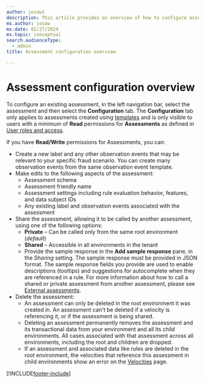 ```yaml
---
author: josaw1
description: This article provides an overview of how to configure assessments in Fraud Protection.
ms.author: josaw
ms.date: 02/27/2024
ms.topic: conceptual
search.audienceType:
  - admin
title: Assessment configuration overview

---
```


# Assessment configuration overview

To configure an existing assessment, in the left navigation bar, select the assessment and then select the **Configuration** tab. The **Configuration** tab only applies to assessments created using [templates](assessment-create-new.md#template) and is only visible to users with a minimum of **Read** permissions for **Assessments** as defined in [User roles and access](user-roles-access.md).

If you have **Read/Write** permissions for Assessments, you can:

- Create a new label and any other observation events that may be relevant to your specific fraud scenario. You can create many observation events from the same observation event template.
- Make edits to the following aspects of the assessment:
  - Assessment schema
  - Assessment friendly name
  - Assessment settings including rule evaluation behavior, features, and data subject IDs
  - Any existing label and observation events associated with the assessment
- Share the assessment, allowing it to be called by another assessment, using one of the following options:
  - **Private** – Can be called only from the same root environment (_default_)
  - **Shared** – Accessible in all environments in the tenant
  - Provide the sample response in the **Add sample response** pane, in the *Sharing* setting. The sample response must be provided in JSON format. The sample response fields you provide are used to enable descriptions (tooltips) and suggestions for autocomplete when they are referenced in a rule. For more information about how to call a shared or private assessment from another assessment, please see [External assessments](external-assessments.md).
- Delete the assessment:
  - An assessment can only be deleted in the root environment it was created in. An assessment can't be deleted if a velocity is referencing it, or if the assessment is being shared.
  - Deleting an assessment permanently removes the assessment and its transactional data from your environment and all its child environments. All cases associated with that assessment across all environments, including the root and children are dropped.
  - If an assessment and associated data like rules are deleted in the root environment, the velocities that reference this assessment in child environments show an error on the [Velocities](velocities.md) page. 


[!INCLUDE[footer-include](includes/footer-banner.md)]
